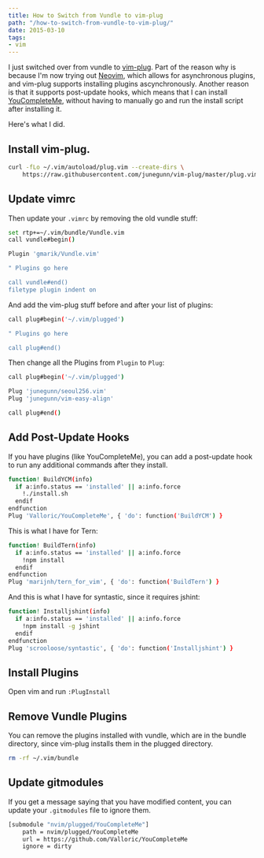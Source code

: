 ```yaml
---
title: How to Switch from Vundle to vim-plug
path: "/how-to-switch-from-vundle-to-vim-plug/"
date: 2015-03-10
tags:
- vim
---
```


I just switched over from vundle to [vim-plug](https://github.com/junegunn/vim-plug). Part of the reason why is because I'm now trying out [Neovim](http://neovim.org/), which allows for asynchronous plugins, and vim-plug supports installing plugins ascynchronously. Another reason is that it supports post-update hooks, which means that I can install [YouCompleteMe](http://valloric.github.io/YouCompleteMe/), without having to manually go and run the install script after installing it.

Here's what I did.

## Install vim-plug.

```bash
curl -fLo ~/.vim/autoload/plug.vim --create-dirs \
    https://raw.githubusercontent.com/junegunn/vim-plug/master/plug.vim
```

## Update vimrc

Then update your `.vimrc` by removing the old vundle stuff:

```bash
set rtp+=~/.vim/bundle/Vundle.vim
call vundle#begin()

Plugin 'gmarik/Vundle.vim'

" Plugins go here

call vundle#end()
filetype plugin indent on
```

And add the vim-plug stuff before and after your list of plugins:

```bash
call plug#begin('~/.vim/plugged')

" Plugins go here

call plug#end()
```

Then change all the Plugins from `Plugin` to `Plug`:

```bash
call plug#begin('~/.vim/plugged')

Plug 'junegunn/seoul256.vim'
Plug 'junegunn/vim-easy-align'

call plug#end()
```

## Add Post-Update Hooks

If you have plugins (like YouCompleteMe), you can add a post-update hook to run any additional commands after they install.

```bash
function! BuildYCM(info)
  if a:info.status == 'installed' || a:info.force
    !./install.sh
  endif
endfunction
Plug 'Valloric/YouCompleteMe', { 'do': function('BuildYCM') }
```

This is what I have for Tern:

```bash
function! BuildTern(info)
  if a:info.status == 'installed' || a:info.force
    !npm install
  endif
endfunction
Plug 'marijnh/tern_for_vim', { 'do': function('BuildTern') }
```

And this is what I have for syntastic, since it requires jshint:

```bash
function! Installjshint(info)
  if a:info.status == 'installed' || a:info.force
    !npm install -g jshint
  endif
endfunction
Plug 'scrooloose/syntastic', { 'do': function('Installjshint') }
```

## Install Plugins

Open vim and run `:PlugInstall`

## Remove Vundle Plugins

You can remove the plugins installed with vundle, which are in the bundle directory, since vim-plug installs them in the plugged directory.

```bash
rm -rf ~/.vim/bundle
```

## Update gitmodules

If you get a message saying that you have modified content, you can update your `.gitmodules` file to ignore them.

```bash
[submodule "nvim/plugged/YouCompleteMe"]
	path = nvim/plugged/YouCompleteMe
 	url = https://github.com/Valloric/YouCompleteMe
 	ignore = dirty
```
